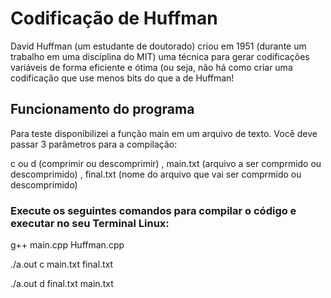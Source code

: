 # Codificação de Huffman
<p>David Huffman (um estudante de doutorado) criou em 1951 (durante um trabalho em uma disciplina do MIT) uma técnica para gerar codificações variáveis de forma eficiente e ótima (ou seja, não há como criar uma codificação que use menos bits do que a de Huffman!<p>

## Funcionamento do programa
<p>Para teste disponibilizei a função main em um arquivo de texto. Você deve passar 3 parâmetros para a compilação: <p>
<p>c ou d (comprimir ou descomprimir) , main.txt (arquivo a ser comprmido ou descomprimido) , final.txt (nome do arquivo que vai ser comprmido ou descomprimido)<p>
 
### Execute os seguintes comandos para compilar o código e executar no seu Terminal Linux:
<p>g++ main.cpp Huffman.cpp<p>
<p>./a.out c main.txt final.txt<p>
<p>./a.out d final.txt main.txt<p>
